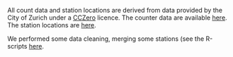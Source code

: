 All count data and station locations are derived from data provided by the City of Zurich under a [CCZero](https://creativecommons.org/publicdomain/zero/1.0/legalcode) licence. The counter data are available [here](https://data.stadt-zuerich.ch/dataset/ted_taz_verkehrszaehlungen_werte_fussgaenger_velo). The station locations are [here](https://data.stadt-zuerich.ch/dataset/geo_standorte_der_automatischen_fuss__und_velozaehlungen).

We performed some data cleaning, merging some stations (see the R-scripts [here](../dataProcessing/zurich).
